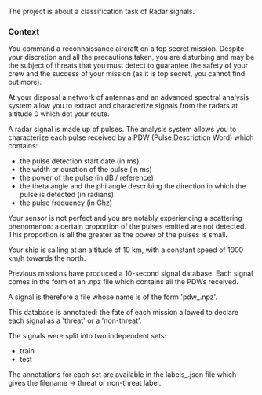 The project is about a classification task of Radar signals. 

### Context

You command a reconnaissance aircraft on a top secret mission. Despite your discretion and all the precautions taken, you are disturbing and may be the subject of threats that you must detect to guarantee the safety of your crew and the success of your mission (as it is top secret, you cannot find out more).

At your disposal a network of antennas and an advanced spectral analysis system allow you to extract and characterize signals from the radars at altitude 0 which dot your route.

A radar signal is made up of pulses. The analysis system allows you to characterize each pulse received by a PDW (Pulse Description Word) which contains:

- the pulse detection start date (in ms)
- the width or duration of the pulse (in ms)
- the power of the pulse (in dB / reference)
- the theta angle and the phi angle describing the direction in which the pulse is detected (in radians)
- the pulse frequency (in Ghz)

Your sensor is not perfect and you are notably experiencing a scattering phenomenon: a certain proportion of the pulses emitted are not detected. This proportion is all the greater as the power of the pulses is small.

Your ship is sailing at an altitude of 10 km, with a constant speed of 1000 km/h towards the north.

Previous missions have produced a 10-second signal database.
Each signal comes in the form of an .npz file which contains all the PDWs received.

A signal is therefore a file whose name is of the form 'pdw_<signal number>.npz'.

This database is annotated: the fate of each mission allowed to declare each signal as a 'threat' or a 'non-threat'.

The signals were split into two independent sets:
- train
- test
 
The annotations for each set are available in the labels_<train or test>.json file which gives the filename -> threat or non-threat label.